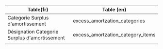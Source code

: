 | Table(fr)                                     | Table (en) |
|-----------------------------------------------|------------|
| Categorie Surplus d'amortissement             | excess_amortzation_categories |  
| Désignation Categorie Surplus d'amortissement | excess_amortzation_category_items |  
|                                               |            |

